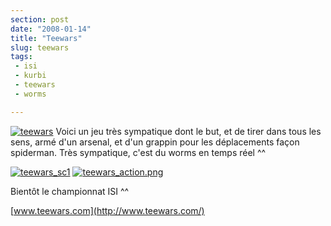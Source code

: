 ```yaml
---
section: post
date: "2008-01-14"
title: "Teewars"
slug: teewars
tags:
 - isi
 - kurbi
 - teewars
 - worms

---
```


[![teewars](http://static.zenithar.org/wp-content/uploads/7.png)](http://static.zenithar.org/wp-content/uploads/7.png) Voici un jeu très sympatique dont le but, et de tirer dans tous les sens, armé d'un arsenal, et d'un grappin pour les déplacements façon spiderman. Très sympatique, c'est du worms en temps réel ^^

[![teewars_sc1](http://static.zenithar.org/wp-content/uploads/screenshot0005.thumbnail.png)](http://static.zenithar.org/wp-content/uploads/screenshot0005.png) [![teewars_action.png](http://static.zenithar.org/wp-content/uploads/teewars_action.thumbnail.png)](http://static.zenithar.org/wp-content/uploads/teewars_action.png)

Bientôt le championnat ISI ^^

[www.teewars.com](http://www.teewars.com/)
